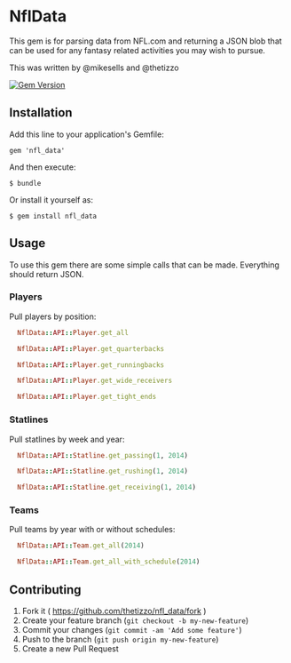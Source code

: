 # NflData

This gem is for parsing data from NFL.com and returning a JSON blob that can be used for any fantasy related activities you may wish to pursue.

This was written by @mikesells and @thetizzo

[![Gem Version](https://badge.fury.io/rb/nfl_data.svg)](http://badge.fury.io/rb/nfl_data)

## Installation

Add this line to your application's Gemfile:

    gem 'nfl_data'

And then execute:

    $ bundle

Or install it yourself as:

    $ gem install nfl_data

## Usage

To use this gem there are some simple calls that can be made.  Everything should return JSON.

### Players

Pull players by position:

```ruby
  NflData::API::Player.get_all

  NflData::API::Player.get_quarterbacks

  NflData::API::Player.get_runningbacks

  NflData::API::Player.get_wide_receivers

  NflData::API::Player.get_tight_ends
```

### Statlines

Pull statlines by week and year:

```ruby
  NflData::API::Statline.get_passing(1, 2014)

  NflData::API::Statline.get_rushing(1, 2014)

  NflData::API::Statline.get_receiving(1, 2014)
```

### Teams

Pull teams by year with or without schedules:

```ruby
  NflData::API::Team.get_all(2014)

  NflData::API::Team.get_all_with_schedule(2014)
```

## Contributing

1. Fork it ( https://github.com/thetizzo/nfl_data/fork )
2. Create your feature branch (`git checkout -b my-new-feature`)
3. Commit your changes (`git commit -am 'Add some feature'`)
4. Push to the branch (`git push origin my-new-feature`)
5. Create a new Pull Request
